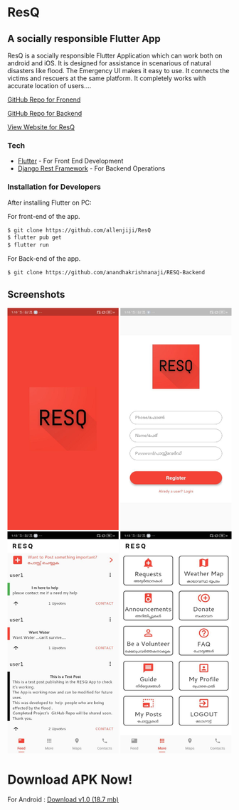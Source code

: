# ResQ
## A socially responsible Flutter App


ResQ is a socially responsible Flutter Application which can work both on android and iOS.
It is designed for assistance in scenarious of natural disasters like flood.
The Emergency UI makes it easy to use.
It connects the victims and rescuers at the same platform.
It completely works with accurate location of users....


[GitHub Repo for Fronend](https://github.com/allenjiji/ResQ/)




[GitHub Repo for Backend](https://github.com/anandhakrishnanaji/RESQ-Backend/)





[View Website for ResQ](https://allenjiji.github.io/ResQ/)



### Tech



* [Flutter] - For Front End Development
* [Django Rest Framework] - For Backend Operations

### Installation for Developers


After installing Flutter on PC:

For front-end of the app.
```sh
$ git clone https://github.com/allenjiji/ResQ
$ flutter pub get
$ flutter run
```

For Back-end of the app.
```sh
$ git clone https://github.com/anandhakrishnanaji/RESQ-Backend
```
<!-- [![N|Solid](https://allenjiji.github.io/ResQ/download.png)](https://allenjiji.github.io/ResQ/ResQ.apk) -->

## Screenshots

<p align="center">
  <img src="./Screenshots/1.jpg" width="250" height="500" alt="Page 1">
  <img src="./Screenshots/2.jpg" width="250" height="500" alt="Page 2">
  <img src="./Screenshots/3.jpg" width="250" height="500" alt="Page 3">
  <img src="./Screenshots/4.jpg" width="250" height="500" alt="Page 4">
</p>  



# Download APK Now!

For Android : [Download v1.0 (18.7 mb)](https://github.com/allenjiji/ResQ/releases/download/v1.0/ResQ.apk)


   [git-repo-url]: <https://github.com/joemccann/dillinger.git>
   [Django Rest Framework]: <https://www.django-rest-framework.org/>
   [Flutter]: <https://flutter.dev/>
 
